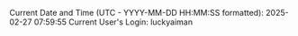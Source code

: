 Current Date and Time (UTC - YYYY-MM-DD HH:MM:SS formatted): 2025-02-27 07:59:55
Current User's Login: luckyaiman
